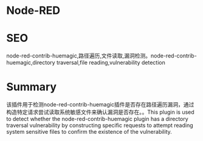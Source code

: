 # Node-RED
# SEO
node-red-contrib-huemagic,路径遍历,文件读取,漏洞检测。node-red-contrib-huemagic,directory traversal,file reading,vulnerability detection
# Summary
该插件用于检测node-red-contrib-huemagic插件是否存在路径遍历漏洞，通过构造特定请求尝试读取系统敏感文件来确认漏洞是否存在。。This plugin is used to detect whether the node-red-contrib-huemagic plugin has a directory traversal vulnerability by constructing specific requests to attempt reading system sensitive files to confirm the existence of the vulnerability.
